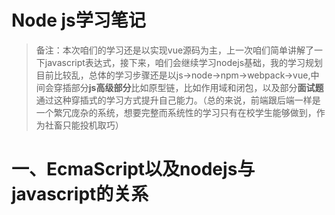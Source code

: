 # Node js学习笔记
> 备注：本次咱们的学习还是以实现vue源码为主，上一次咱们简单讲解了一下javascript表达式，接下来，咱们会继续学习nodejs基础，我的学习规划目前比较乱，总体的学习步骤还是以js->node->npm->webpack->vue,中间会穿插部分**js高级部分**比如原型链，比如作用域和闭包，以及部分**面试题**通过这种穿插式的学习方式提升自己能力。（总的来说，前端跟后端一样是一个繁冗庞杂的系统，想要完整而系统性的学习只有在校学生能够做到，作为社畜只能投机取巧）
# 一、EcmaScript以及nodejs与javascript的关系